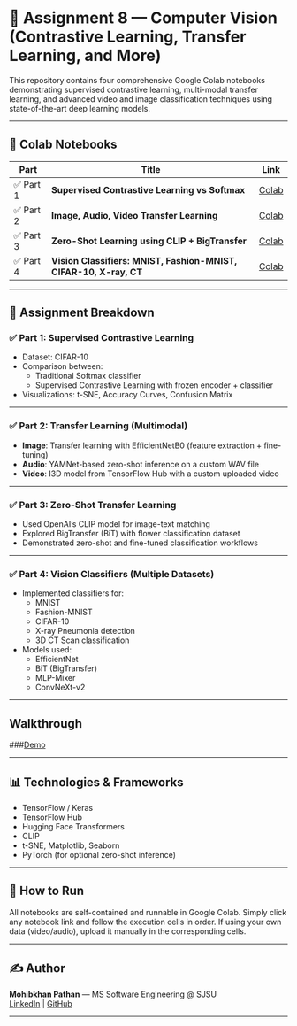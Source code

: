 # 🧠 Assignment 8 — Computer Vision (Contrastive Learning, Transfer Learning, and More)

This repository contains four comprehensive Google Colab notebooks demonstrating supervised contrastive learning, multi-modal transfer learning, and advanced video and image classification techniques using state-of-the-art deep learning models.

---

## 🔗 Colab Notebooks

| Part | Title | Link |
|------|-------|------|
| ✅ Part 1 | **Supervised Contrastive Learning vs Softmax** | [Colab](https://colab.research.google.com/drive/1mKNmaaAs77CTVvauHENq8DbJYoThsLFI?usp=sharing) |
| ✅ Part 2 | **Image, Audio, Video Transfer Learning** | [Colab](https://colab.research.google.com/drive/1h_RcbAnGY3GRQ2BYxWU9LPK72dX_vTsV?usp=sharing) |
| ✅ Part 3 | **Zero-Shot Learning using CLIP + BigTransfer** | [Colab](https://colab.research.google.com/drive/1LYEVUwzjCX1HOtsYutUSDZZNespQr4s1?usp=sharing) |
| ✅ Part 4 | **Vision Classifiers: MNIST, Fashion-MNIST, CIFAR-10, X-ray, CT** | [Colab](https://colab.research.google.com/drive/1FJkFMJUf-tV2IuJKhLUIropM-QKi4iKx?usp=sharing) |

---

## 📌 Assignment Breakdown

### ✅ Part 1: Supervised Contrastive Learning
- Dataset: CIFAR-10
- Comparison between:
  - Traditional Softmax classifier
  - Supervised Contrastive Learning with frozen encoder + classifier
- Visualizations: t-SNE, Accuracy Curves, Confusion Matrix

---

### ✅ Part 2: Transfer Learning (Multimodal)
- **Image**: Transfer learning with EfficientNetB0 (feature extraction + fine-tuning)
- **Audio**: YAMNet-based zero-shot inference on a custom WAV file
- **Video**: I3D model from TensorFlow Hub with a custom uploaded video

---

### ✅ Part 3: Zero-Shot Transfer Learning
- Used OpenAI’s CLIP model for image-text matching
- Explored BigTransfer (BiT) with flower classification dataset
- Demonstrated zero-shot and fine-tuned classification workflows

---

### ✅ Part 4: Vision Classifiers (Multiple Datasets)
- Implemented classifiers for:
  - MNIST
  - Fashion-MNIST
  - CIFAR-10
  - X-ray Pneumonia detection
  - 3D CT Scan classification
- Models used:
  - EfficientNet
  - BiT (BigTransfer)
  - MLP-Mixer
  - ConvNeXt-v2

---

## Walkthrough
###[Demo]()

---

## 📊 Technologies & Frameworks
- TensorFlow / Keras
- TensorFlow Hub
- Hugging Face Transformers
- CLIP
- t-SNE, Matplotlib, Seaborn
- PyTorch (for optional zero-shot inference)

---

## 📁 How to Run
All notebooks are self-contained and runnable in Google Colab. Simply click any notebook link and follow the execution cells in order. If using your own data (video/audio), upload it manually in the corresponding cells.

---

## ✍️ Author
**Mohibkhan Pathan** — MS Software Engineering @ SJSU  
[LinkedIn](https://www.linkedin.com/in/mkpathan/) | [GitHub](https://github.com/mohib1402)

---

